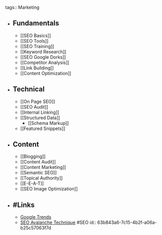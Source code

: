 tags:: Marketing

- ## Fundamentals
	- [[SEO Basics]]
	- [[SEO Tools]]
	- [[SEO Training]]
	- [[Keyword Research]]
	- [[SEO Google Dorks]]
	- [[Competitor Analysis]]
	- [[Link Building]]
	- [[Content Optimization]]
- ## Technical
	- [[On Page SEO]]
	- [[SEO Audit]]
	- [[Internal Linking]]
	- [[Structured Data]]
		- [[Schema Markup]]
	- [[Featured Snippets]]
- ## Content
	- [[Blogging]]
	- [[Content Audit]]
	- [[Content Marketing]]
	- [[Semantic SEO]]
	- [[Topical Authority]]
	- [[E-E-A-T]]
	- [[SEO Image Optimization]]
- ## #Links
	- [Google Trends](https://trends.google.com/)
	- [SEO Avalanche Technique](https://www.buildersociety.com/threads/seo-avalanche-technique-ranking-with-no-resources.5114/) #SEO
	  id:: 63b843a6-7c15-4b2f-a06a-b25c57063f7d